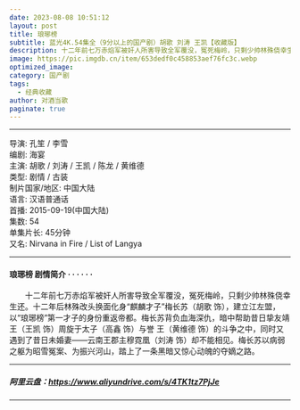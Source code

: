 ```yaml
---
date: 2023-08-08 10:51:12
layout: post
title: 琅琊榜
subtitle: 蓝光4K.54集全（9分以上的国产剧）胡歌 刘涛 王凯【收藏版】
description: 十二年前七万赤焰军被奸人所害导致全军覆没，冤死梅岭，只剩少帅林殊侥幸生还。十二年后林殊改头换面化身“麒麟才子”梅长苏（胡歌 饰），建立江左盟，以“琅琊榜”第一才子的身份重返帝都.....
image: https://pic.imgdb.cn/item/653dedf0c458853aef76fc3c.webp
optimized_image: 
category: 国产剧
tags:
  - 经典收藏
author: 对酒当歌
paginate: true
---
```



---

导演: 孔笙 / 李雪  
编剧: 海宴  
主演: 胡歌 / 刘涛 / 王凯 / 陈龙 / 黄维德  
类型: 剧情 / 古装  
制片国家/地区: 中国大陆  
语言: 汉语普通话  
首播: 2015-09-19(中国大陆)  
集数: 54  
单集片长: 45分钟  
又名: Nirvana in Fire / List of Langya  

---

#### 琅琊榜 剧情简介 · · · · · ·

　　十二年前七万赤焰军被奸人所害导致全军覆没，冤死梅岭，只剩少帅林殊侥幸生还。十二年后林殊改头换面化身“麒麟才子”梅长苏（胡歌 饰），建立江左盟，以“琅琊榜”第一才子的身份重返帝都。梅长苏背负血海深仇，暗中帮助昔日挚友靖王（王凯 饰）周旋于太子（高鑫 饰）与誉 王（黄维德 饰）的斗争之中，同时又遇到了昔日未婚妻——云南王郡主穆霓凰（刘涛 饰）却不能相见。梅长苏以病弱之躯为昭雪冤案、为振兴河山，踏上了一条黑暗又惊心动魄的夺嫡之路。

---

##### 阿里云盘：<https://www.aliyundrive.com/s/4TK1tz7PjJe>

---
